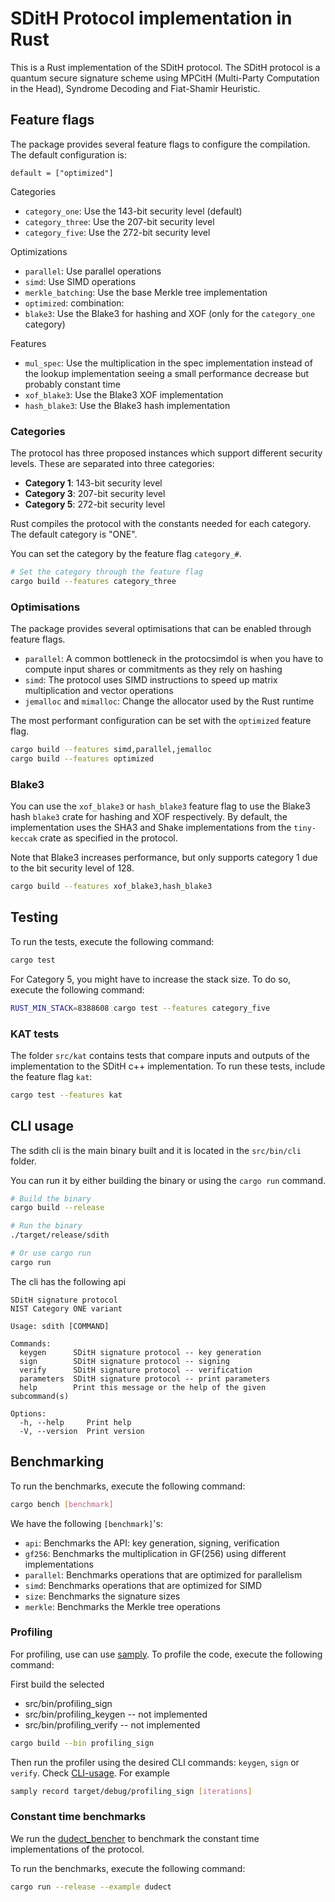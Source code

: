 # SDitH Protocol implementation in Rust

This is a Rust implementation of the SDitH protocol. The SDitH protocol is a quantum secure signature scheme using MPCitH (Multi-Party Computation in the Head), Syndrome Decoding and Fiat-Shamir Heuristic.

## Feature flags

The package provides several feature flags to configure the compilation. The default configuration is:

`default = ["optimized"]`

Categories
- `category_one`: Use the 143-bit security level (default)
- `category_three`: Use the 207-bit security level
- `category_five`: Use the 272-bit security level


Optimizations
- `parallel`: Use parallel operations
- `simd`: Use SIMD operations
- `merkle_batching`: Use the base Merkle tree implementation
- `optimized`: combination:
- `blake3`: Use the Blake3 for hashing and XOF (only for the `category_one` category)

Features
- `mul_spec`: Use the multiplication in the spec implementation instead of the lookup implementation seeing a small performance decrease but probably constant time
- `xof_blake3`: Use the Blake3 XOF implementation
- `hash_blake3`: Use the Blake3 hash implementation

### Categories

The protocol has three proposed instances which support different security levels. These are separated into three categories:

- **Category 1**: 143-bit security level
- **Category 3**: 207-bit security level
- **Category 5**: 272-bit security level

Rust compiles the protocol with the constants needed for each category. The default category is "ONE".

You can set the category by the feature flag `category_#`.

```bash
# Set the category through the feature flag
cargo build --features category_three
```

### Optimisations

The package provides several optimisations that can be enabled through feature flags.

- `parallel`: A common bottleneck in the protocsimdol is when you have to compute input shares or commitments as they rely on hashing
- `simd`: The protocol uses SIMD instructions to speed up matrix multiplication and vector operations
- `jemalloc` and `mimalloc`: Change the allocator used by the Rust runtime

The most performant configuration can be set with the `optimized` feature flag.

```bash
cargo build --features simd,parallel,jemalloc
cargo build --features optimized
```

### Blake3

You can use the `xof_blake3` or `hash_blake3` feature flag to use the Blake3 hash `blake3` crate for hashing and XOF respectively. By default, the implementation uses the SHA3 and Shake implementations from the `tiny-keccak` crate as specified in the protocol.

Note that Blake3 increases performance, but only supports category 1 due to the bit security level of 128.

```bash
cargo build --features xof_blake3,hash_blake3
```

## Testing

To run the tests, execute the following command:

```bash
cargo test
```

For Category 5, you might have to increase the stack size. To do so, execute the following command:

```bash
RUST_MIN_STACK=8388608 cargo test --features category_five
```

### KAT tests

The folder `src/kat` contains tests that compare inputs and outputs of the implementation to the SDitH c++ implementation. To run these tests, include the feature flag `kat`:

```bash
cargo test --features kat
```

## CLI usage

The sdith cli is the main binary built and it is located in the `src/bin/cli` folder.

You can run it by either building the binary or using the `cargo run` command.

```bash
# Build the binary
cargo build --release

# Run the binary
./target/release/sdith

# Or use cargo run
cargo run
```

The cli has the following api

```
SDitH signature protocol
NIST Category ONE variant

Usage: sdith [COMMAND]

Commands:
  keygen      SDitH signature protocol -- key generation
  sign        SDitH signature protocol -- signing
  verify      SDitH signature protocol -- verification
  parameters  SDitH signature protocol -- print parameters
  help        Print this message or the help of the given subcommand(s)

Options:
  -h, --help     Print help
  -V, --version  Print version
```

## Benchmarking

To run the benchmarks, execute the following command:

```bash
cargo bench [benchmark]
```

We have the following `[benchmark]`'s:

- `api`: Benchmarks the API: key generation, signing, verification
- `gf256`: Benchmarks the multiplication in GF(256) using different implementations
- `parallel`: Benchmarks operations that are optimized for parallelism
- `simd`: Benchmarks operations that are optimized for SIMD
- `size`: Benchmarks the signature sizes
- `merkle`: Benchmarks the Merkle tree operations

### Profiling

For profiling, use can use [samply](https://github.com/mstange/samply). To profile the code, execute the following command:

First build the selected

- src/bin/profiling_sign
- src/bin/profiling_keygen -- not implemented
- src/bin/profiling_verify -- not implemented

```bash
cargo build --bin profiling_sign
```

Then run the profiler using the desired CLI commands: `keygen`, `sign` or `verify`. Check [CLI-usage](#cli-usage). For example

```bash
samply record target/debug/profiling_sign [iterations]
```

### Constant time benchmarks

We run the [dudect_bencher](https://docs.rs/dudect-bencher/latest/dudect_bencher/) to benchmark the constant time implementations of the protocol.

To run the benchmarks, execute the following command:

```bash
cargo run --release --example dudect
```
